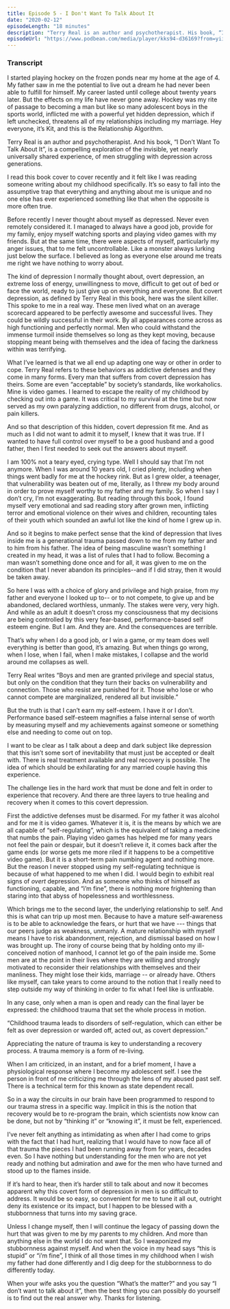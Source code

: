 ```yaml
---
title: Episode 5 - I Don't Want To Talk About It
date: "2020-02-12"
episodeLength: "18 minutes"
description: "Terry Real is an author and psychotherapist. His book, “I Don’t Want To Talk About It”, is a compelling exploration of the invisible, yet nearly universally shared experience, of men struggling with depression across generations. In this episode, I talk about my own struggle with these feelings and what it means to take action."
episodeUrl: "https://www.podbean.com/media/player/kks94-d36169?from=yiiadmin&download=1&version=1&skin=1&btn-skin=103&auto=0&share=1&fonts=Georgia&download=1&rtl=0&pbad=1"
---
```


### Transcript

I started playing hockey on the frozen ponds near my home at the age of 4. My father saw in me the potential to live out a dream he had never been able to fulfill for himself. My career lasted until college about twenty years later. But the effects on my life have never gone away. Hockey was my rite of passage to becoming a man but like so many adolescent boys in the sports world, inflicted me with a powerful yet hidden depression, which if left unchecked, threatens all of my relationships including my marriage. Hey everyone, it’s Kit, and this is the Relationship Algorithm.

Terry Real is an author and psychotherapist. And his book, “I Don’t Want To Talk About It”, is a compelling exploration of the invisible, yet nearly universally shared experience, of men struggling with depression across generations.

I read this book cover to cover recently and it felt like I was reading someone writing about my childhood specifically. It’s so easy to fall into the assumptive trap that everything and anything about me is unique and no one else has ever experienced something like that when the opposite is more often true.

Before recently I never thought about myself as depressed. Never even remotely considered it. I managed to always have a good job, provide for my family, enjoy myself watching sports and playing video games with my friends. But at the same time, there were aspects of myself, particularly my anger issues, that to me felt uncontrollable. Like a monster always lurking just below the surface. I believed as long as everyone else around me treats me right we have nothing to worry about.

The kind of depression I normally thought about, overt depression, an extreme loss of energy, unwillingness to move, difficult to get out of bed or face the world, ready to just give up on everything and everyone. But covert depression, as defined by Terry Real in this book, here was the silent killer. This spoke to me in a real way. These men lived what on an average scorecard appeared to be perfectly awesome and successful lives. They could be wildly successful in their work. By all appearances come across as high functioning and perfectly normal. Men who could withstand the immense turmoil inside themselves so long as they kept moving, because stopping meant being with themselves and the idea of facing the darkness within was terrifying.

What I’ve learned is that we all end up adapting one way or other in order to cope. Terry Real refers to these behaviors as addictive defenses and they come in many forms. Every man that suffers from covert depression has theirs. Some are even “acceptable” by society’s standards, like workaholics. Mine is video games. I learned to escape the reality of my childhood by checking out into a game. It was critical to my survival at the time but now served as my own paralyzing addiction, no different from drugs, alcohol, or pain killers.

And so that description of this hidden, covert depression fit me. And as much as I did not want to admit it to myself, I knew that it was true. If I wanted to have full control over myself to be a good husband and a good father, then I first needed to seek out the answers about myself.

I am 100% not a teary eyed, crying type. Well I should say that I’m not anymore. When I was around 10 years old, I cried plenty, including when things went badly for me at the hockey rink. But as I grew older, a teenager, that vulnerability was beaten out of me, literally, as I threw my body around in order to prove myself worthy to my father and my family. So when I say I don’t cry, I’m not exaggerating. But reading through this book, I found myself very emotional and sad reading story after grown men, inflicting terror and emotional violence on their wives and children, recounting tales of their youth which sounded an awful lot like the kind of home I grew up in.

And so it begins to make perfect sense that the kind of depression that lives inside me is a generational trauma passed down to me from my father and to him from his father. The idea of being masculine wasn’t something I created in my head, it was a list of rules that I had to follow. Becoming a man wasn’t something done once and for all, it was given to me on the condition that I never abandon its principles--and if I did stray, then it would be taken away.

So here I was with a choice of glory and privilege and high praise, from my father and everyone I looked up to-- or to not compete, to give up and be abandoned, declared worthless, unmanly. The stakes were very, very high. And while as an adult it doesn’t cross my consciousness that my decisions are being controlled by this very fear-based, performance-based self esteem engine. But I am. And they are. And the consequences are terrible.

That’s why when I do a good job, or I win a game, or my team does well everything is better than good, it’s amazing. But when things go wrong, when I lose, when I fail, when I make mistakes, I collapse and the world around me collapses as well.

Terry Real writes “Boys and men are granted privilege and special status, but only on the condition that they turn their backs on vulnerability and connection. Those who resist are punished for it. Those who lose or who cannot compete are marginalized, rendered all but invisible.”

But the truth is that I can’t earn my self-esteem. I have it or I don’t. Performance based self-esteem magnifies a false internal sense of worth by measuring myself and my achievements against someone or something else and needing to come out on top.

I want to be clear as I talk about a deep and dark subject like depression that this isn’t some sort of inevitability that must just be accepted or dealt with. There is real treatment available and real recovery is possible. The idea of which should be exhilarating for any married couple having this experience.

The challenge lies in the hard work that must be done and felt in order to experience that recovery. And there are three layers to true healing and recovery when it comes to this covert depression.

First the addictive defenses must be disarmed. For my father it was alcohol and for me it is video games. Whatever it is, it is the means by which we are all capable of “self-regulating”, which is the equivalent of taking a medicine that numbs the pain. Playing video games has helped me for many years not feel the pain or despair, but it doesn’t relieve it, it comes back after the game ends (or worse gets me more riled if it happens to be a competitive video game). But it is a short-term pain numbing agent and nothing more. But the reason I never stopped using my self-regulating technique is because of what happened to me when I did. I would begin to exhibit real signs of *overt* depression. And as someone who thinks of himself as functioning, capable, and “i’m fine”, there is nothing more frightening than staring into that abyss of hopelessness and worthlessness.

Which brings me to the second layer, the underlying relationship to self. And this is what can trip up most men. Because to have a mature self-awareness is to be able to acknowledge the fears, or hurt that we have --- things that our peers judge as weakness, unmanly. A mature relationship with myself means I have to risk abandonment, rejection, and dismissal based on how I was brought up. The irony of course being that by holding onto my ill-conceived notion of manhood, I cannot let go of the pain inside me. Some men are at the point in their lives where they are willing and strongly motivated to reconsider their relationships with themselves and their manliness. They might lose their kids, marriage -- or already have. Others like myself, can take years to come around to the notion that I really need to step outside my way of thinking in order to fix what I feel like is unfixable.

In any case, only when a man is open and ready can the final layer be expressed: the childhood trauma that set the whole process in motion.

“Childhood trauma leads to disorders of self-regulation, which can either be felt as over depression or warded off, acted out, as covert depression.”

Appreciating the nature of trauma is key to understanding a recovery process. A trauma memory is a form of re-living.

When I am criticized, in an instant, and for a brief moment, I have a physiological response where I become my adolescent self. I see the person in front of me criticizing me through the lens of my abused past self. There is a technical term for this known as state dependent recall.

So in a way the circuits in our brain have been programmed to respond to our trauma stress in a specific way. Implicit in this is the notion that recovery would be to re-program the brain, which scientists now know can be done, but not by “thinking it” or “knowing it”, it must be felt, experienced.

I’ve never felt anything as intimidating as when after I had come to grips with the fact that I had hurt, realizing that I would have to now face all of that trauma the pieces I had been running away from for years, decades even. So I have nothing but understanding for the men who are not yet ready and nothing but admiration and awe for the men who have turned and stood up to the flames inside.

If it’s hard to hear, then it’s harder still to talk about and now it becomes apparent why this covert form of depression in men is so difficult to address. It would be so easy, so convenient for me to tune it all out, outright deny its existence or its impact, but I happen to be blessed with a stubbornness that turns into my saving grace.

Unless I change myself, then I will continue the legacy of passing down the hurt that was given to me by my parents to my children. And more than anything else in the world I do not want that. So I weaponized my stubbornness against myself. And when the voice in my head says “this is stupid” or “i’m fine”, I think of all those times in my childhood when I wish my father had done differently and I dig deep for the stubbornness to do differently today.

When your wife asks you the question “What’s the matter?” and you say “I don’t want to talk about it”, then the best thing you can possibly do yourself is to find out the real answer why. Thanks for listening.
